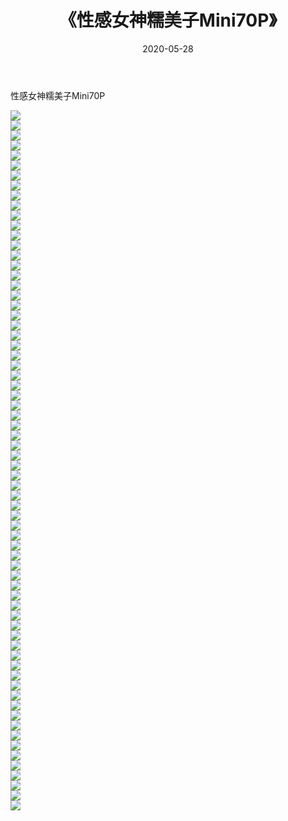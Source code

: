 ﻿---
layout: post
title:  《性感女神糯美子Mini70P》
date:   2020-05-28
img: http://img.660000.xyz/Sharelink/性感/2020/性感女神糯美子Mini70P/000.jpg
categories: [美女, 清纯, 唯美]
---

性感女神糯美子Mini70P

  ![](http://img.660000.xyz/Sharelink/性感/2020/性感女神糯美子Mini70P/001.jpg) <br> ![](http://img.660000.xyz/Sharelink/性感/2020/性感女神糯美子Mini70P/002.jpg) <br> ![](http://img.660000.xyz/Sharelink/性感/2020/性感女神糯美子Mini70P/003.jpg) <br> ![](http://img.660000.xyz/Sharelink/性感/2020/性感女神糯美子Mini70P/004.jpg) <br> ![](http://img.660000.xyz/Sharelink/性感/2020/性感女神糯美子Mini70P/005.jpg) <br> ![](http://img.660000.xyz/Sharelink/性感/2020/性感女神糯美子Mini70P/006.jpg) <br> ![](http://img.660000.xyz/Sharelink/性感/2020/性感女神糯美子Mini70P/007.jpg) <br> ![](http://img.660000.xyz/Sharelink/性感/2020/性感女神糯美子Mini70P/008.jpg) <br> ![](http://img.660000.xyz/Sharelink/性感/2020/性感女神糯美子Mini70P/009.jpg) <br> ![](http://img.660000.xyz/Sharelink/性感/2020/性感女神糯美子Mini70P/010.jpg) <br> ![](http://img.660000.xyz/Sharelink/性感/2020/性感女神糯美子Mini70P/011.jpg) <br> ![](http://img.660000.xyz/Sharelink/性感/2020/性感女神糯美子Mini70P/012.jpg) <br> ![](http://img.660000.xyz/Sharelink/性感/2020/性感女神糯美子Mini70P/013.jpg) <br> ![](http://img.660000.xyz/Sharelink/性感/2020/性感女神糯美子Mini70P/014.jpg) <br> ![](http://img.660000.xyz/Sharelink/性感/2020/性感女神糯美子Mini70P/015.jpg) <br> ![](http://img.660000.xyz/Sharelink/性感/2020/性感女神糯美子Mini70P/016.jpg) <br> ![](http://img.660000.xyz/Sharelink/性感/2020/性感女神糯美子Mini70P/017.jpg) <br> ![](http://img.660000.xyz/Sharelink/性感/2020/性感女神糯美子Mini70P/018.jpg) <br> ![](http://img.660000.xyz/Sharelink/性感/2020/性感女神糯美子Mini70P/019.jpg) <br> ![](http://img.660000.xyz/Sharelink/性感/2020/性感女神糯美子Mini70P/020.jpg) <br> ![](http://img.660000.xyz/Sharelink/性感/2020/性感女神糯美子Mini70P/021.jpg) <br> ![](http://img.660000.xyz/Sharelink/性感/2020/性感女神糯美子Mini70P/022.jpg) <br> ![](http://img.660000.xyz/Sharelink/性感/2020/性感女神糯美子Mini70P/023.jpg) <br> ![](http://img.660000.xyz/Sharelink/性感/2020/性感女神糯美子Mini70P/024.jpg) <br> ![](http://img.660000.xyz/Sharelink/性感/2020/性感女神糯美子Mini70P/025.jpg) <br> ![](http://img.660000.xyz/Sharelink/性感/2020/性感女神糯美子Mini70P/026.jpg) <br> ![](http://img.660000.xyz/Sharelink/性感/2020/性感女神糯美子Mini70P/027.jpg) <br> ![](http://img.660000.xyz/Sharelink/性感/2020/性感女神糯美子Mini70P/028.jpg) <br> ![](http://img.660000.xyz/Sharelink/性感/2020/性感女神糯美子Mini70P/029.jpg) <br> ![](http://img.660000.xyz/Sharelink/性感/2020/性感女神糯美子Mini70P/030.jpg) <br> ![](http://img.660000.xyz/Sharelink/性感/2020/性感女神糯美子Mini70P/031.jpg) <br> ![](http://img.660000.xyz/Sharelink/性感/2020/性感女神糯美子Mini70P/032.jpg) <br> ![](http://img.660000.xyz/Sharelink/性感/2020/性感女神糯美子Mini70P/033.jpg) <br> ![](http://img.660000.xyz/Sharelink/性感/2020/性感女神糯美子Mini70P/034.jpg) <br> ![](http://img.660000.xyz/Sharelink/性感/2020/性感女神糯美子Mini70P/035.jpg) <br> ![](http://img.660000.xyz/Sharelink/性感/2020/性感女神糯美子Mini70P/036.jpg) <br> ![](http://img.660000.xyz/Sharelink/性感/2020/性感女神糯美子Mini70P/037.jpg) <br> ![](http://img.660000.xyz/Sharelink/性感/2020/性感女神糯美子Mini70P/038.jpg) <br> ![](http://img.660000.xyz/Sharelink/性感/2020/性感女神糯美子Mini70P/039.jpg) <br> ![](http://img.660000.xyz/Sharelink/性感/2020/性感女神糯美子Mini70P/040.jpg) <br> ![](http://img.660000.xyz/Sharelink/性感/2020/性感女神糯美子Mini70P/041.jpg) <br> ![](http://img.660000.xyz/Sharelink/性感/2020/性感女神糯美子Mini70P/042.jpg) <br> ![](http://img.660000.xyz/Sharelink/性感/2020/性感女神糯美子Mini70P/043.jpg) <br> ![](http://img.660000.xyz/Sharelink/性感/2020/性感女神糯美子Mini70P/044.jpg) <br> ![](http://img.660000.xyz/Sharelink/性感/2020/性感女神糯美子Mini70P/045.jpg) <br> ![](http://img.660000.xyz/Sharelink/性感/2020/性感女神糯美子Mini70P/046.jpg) <br> ![](http://img.660000.xyz/Sharelink/性感/2020/性感女神糯美子Mini70P/047.jpg) <br> ![](http://img.660000.xyz/Sharelink/性感/2020/性感女神糯美子Mini70P/048.jpg) <br> ![](http://img.660000.xyz/Sharelink/性感/2020/性感女神糯美子Mini70P/049.jpg) <br> ![](http://img.660000.xyz/Sharelink/性感/2020/性感女神糯美子Mini70P/050.jpg) <br> ![](http://img.660000.xyz/Sharelink/性感/2020/性感女神糯美子Mini70P/051.jpg) <br> ![](http://img.660000.xyz/Sharelink/性感/2020/性感女神糯美子Mini70P/052.jpg) <br> ![](http://img.660000.xyz/Sharelink/性感/2020/性感女神糯美子Mini70P/053.jpg) <br> ![](http://img.660000.xyz/Sharelink/性感/2020/性感女神糯美子Mini70P/054.jpg) <br> ![](http://img.660000.xyz/Sharelink/性感/2020/性感女神糯美子Mini70P/055.jpg) <br> ![](http://img.660000.xyz/Sharelink/性感/2020/性感女神糯美子Mini70P/056.jpg) <br> ![](http://img.660000.xyz/Sharelink/性感/2020/性感女神糯美子Mini70P/057.jpg) <br> ![](http://img.660000.xyz/Sharelink/性感/2020/性感女神糯美子Mini70P/058.jpg) <br> ![](http://img.660000.xyz/Sharelink/性感/2020/性感女神糯美子Mini70P/059.jpg) <br> ![](http://img.660000.xyz/Sharelink/性感/2020/性感女神糯美子Mini70P/060.jpg) <br> ![](http://img.660000.xyz/Sharelink/性感/2020/性感女神糯美子Mini70P/061.jpg) <br> ![](http://img.660000.xyz/Sharelink/性感/2020/性感女神糯美子Mini70P/062.jpg) <br> ![](http://img.660000.xyz/Sharelink/性感/2020/性感女神糯美子Mini70P/063.jpg) <br> ![](http://img.660000.xyz/Sharelink/性感/2020/性感女神糯美子Mini70P/064.jpg) <br> ![](http://img.660000.xyz/Sharelink/性感/2020/性感女神糯美子Mini70P/065.jpg) <br> ![](http://img.660000.xyz/Sharelink/性感/2020/性感女神糯美子Mini70P/066.jpg) <br> ![](http://img.660000.xyz/Sharelink/性感/2020/性感女神糯美子Mini70P/067.jpg) <br> ![](http://img.660000.xyz/Sharelink/性感/2020/性感女神糯美子Mini70P/068.jpg) <br> ![](http://img.660000.xyz/Sharelink/性感/2020/性感女神糯美子Mini70P/069.jpg) <br> ![](http://img.660000.xyz/Sharelink/性感/2020/性感女神糯美子Mini70P/070.jpg) <br>